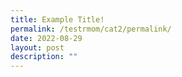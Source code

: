 ```yaml
---
title: Example Title!
permalink: /testrmom/cat2/permalink/
date: 2022-08-29
layout: post
description: ""
---
```

